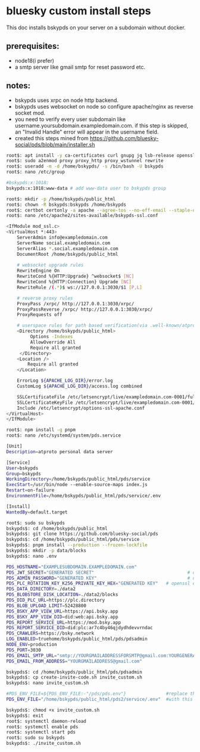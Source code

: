 
# bluesky custom install steps
This doc installs bskypds on your server on a subdomain without docker.

## prerequisites:
- node18(i prefer)
- a smtp server like gmail smtp for reset password etc.
## notes:
 - bskypds uses xrpc on node http backend.
 - bskypds uses websocket on node so configure apache/nginx as reverse socket mod.
 - you need to verify every user subdomain like username.yoursubdomain.exampledomain.com. if this step is skipped, an "Invalid Handle" error will appear in the username field.
 - created this steps mined from https://github.com/bluesky-social/pds/blob/main/installer.sh

```bash
root$: apt install -y ca-certificates curl gnupg jq lsb-release openssl sqlite3 xxd
root$: sudo a2enmod proxy proxy_http proxy_wstunnel rewrite
root$: useradd -m -d /home/bskypds/ -s /bin/bash -U bskypds 
root$: nano /etc/group
```
```bash
#bskypds:x:1018:
bskypds:x:1018:www-data # add www-data user to bskypds group
```
```bash
root$: mkdir -p /home/bskypds/public_html
root$: chown -R bskypds:bskypds /home/bskypds 
root$: certbot certonly -a apache --agree-tos --no-eff-email --staple-ocsp --email info@domain.com -d domain.com,www.domain.com
root$: nano /etc/apache2/sites-available/bskypds-ssl.conf
```
```bash
<IfModule mod_ssl.c>
<VirtualHost *:443>
    ServerAdmin info@exampledomain.com
    ServerName social.exampledomain.com
    ServerAlias *.social.exampledomain.com
    DocumentRoot /home/bskypds/public_html
	
	# websocket upgrade rules
    RewriteEngine On
    RewriteCond %{HTTP:Upgrade} ^websocket$ [NC] 
    RewriteCond %{HTTP:Connection} Upgrade [NC]
    RewriteRule /(.*)$ ws://127.0.0.1:3030/$1 [P,L]

	# reverse proxy rules
    ProxyPass /xrpc/ http://127.0.0.1:3030/xrpc/
    ProxyPassReverse /xrpc/ http://127.0.0.1:3030/xrpc/
    ProxyRequests off

	# userspace rules for path based verification(via .well-known/atproto-did file) like username.subdomain.domain.com
    <Directory /home/bskypds/public_html>
         Options -Indexes
         AllowOverride All
         Require all granted
     </Directory>
    <Location />
        Require all granted
    </Location>

    ErrorLog ${APACHE_LOG_DIR}/error.log
    CustomLog ${APACHE_LOG_DIR}/access.log combined

    SSLCertificateFile /etc/letsencrypt/live/exampledomain.com-0001/fullchain.pem
    SSLCertificateKeyFile /etc/letsencrypt/live/exampledomain.com-0001/privkey.pem
    Include /etc/letsencrypt/options-ssl-apache.conf
</VirtualHost>
</IfModule>

```
```bash
root$: npm install -g pnpm
root$: nano /etc/systemd/system/pds.service
```
```bash
[Unit]
Description=atproto personal data server

[Service]
User=bskypds
Group=bskypds
WorkingDirectory=/home/bskypds/public_html/pds/service
ExecStart=/usr/bin/node --enable-source-maps index.js
Restart=on-failure
EnvironmentFile=/home/bskypds/public_html/pds/service/.env

[Install]
WantedBy=default.target

```
```bash
root$: sudo su bskypds
bskypds$: cd /home/bskypds/public_html
bskypds$: git clone https://github.com/bluesky-social/pds
bskypds$: cd /home/bskypds/public_html/pds/service
bskypds$: pnpm install --production --frozen-lockfile
bskypds$: mkdir -p data/blocks
bskypds$: nano .env
```
```bash
PDS_HOSTNAME="EXAMPLESUBDOMAIN.EXAMPLEDOMAIN.com"
PDS_JWT_SECRET="GENERATED SECRET"                                   # openssl rand --hex 16
PDS_ADMIN_PASSWORD="GENERATED KEY"                                  # openssl ecparam --name secp256k1 --genkey --noout --outform DER | tail --bytes=+8 | head --bytes=32 | xxd --plain --cols 32
PDS_PLC_ROTATION_KEY_K256_PRIVATE_KEY_HEX="GENERATED KEY"   # openssl ecparam --name secp256k1 --genkey --noout --outform DER | tail --bytes=+8 | head --bytes=32 | xxd --plain --cols 32
PDS_DATA_DIRECTORY=./data2
PDS_BLOBSTORE_DISK_LOCATION=./data2/blocks
PDS_DID_PLC_URL=https://plc.directory
PDS_BLOB_UPLOAD_LIMIT=52428800
PDS_BSKY_APP_VIEW_URL=https://api.bsky.app
PDS_BSKY_APP_VIEW_DID=did:web:api.bsky.app
PDS_REPORT_SERVICE_URL=https://mod.bsky.app
PDS_REPORT_SERVICE_DID=did:plc:ar7c4by46qjdydhdevvrndac
PDS_CRAWLERS=https://bsky.network
LOG_ENABLED=truehome/bskypds/public_html/pds/pdsadmin
NODE_ENV=production
PDS_PORT=3030
PDS_EMAIL_SMTP_URL="smtp://YOURGMAILADDRESSFORSMTP@gmail.com:YOURGENERATEDAPPKEY@smtp.gmail.com:587"
PDS_EMAIL_FROM_ADDRESS="YOURGMAILADDRESS@gmail.com"
```
```bash
bskypds$: cd /home/bskypds/public_html/pds/pdsadmin
bskypds$: cp create-invite-code.sh invite_custom.sh
bskypds$: nano invite_custom.sh

```
```bash
#PDS_ENV_FILE=${PDS_ENV_FILE:-"/pds/pds.env"}               #replace this
PDS_ENV_FILE="/home/bskypds/public_html/pds2/service/.env"  #with this
```
```bash
bskypds$: chmod +x invite_custom.sh
bskypds$: exit
root$: systemctl daemon-reload
root$: systemctl enable pds
root$: systemctl start pds
root$: sudo su bskypds
bskypds$: ./invite_custom.sh

